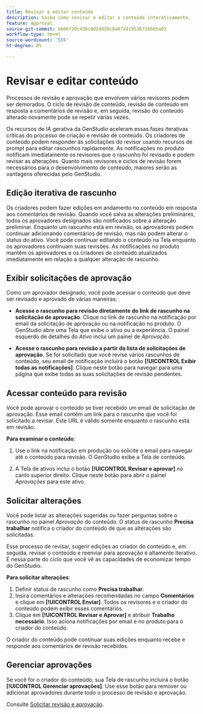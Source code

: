 ```yaml
---
title: Revisar e editar conteúdo
description: Saiba como revisar e editar o conteúdo interativamente.
feature: Approval
source-git-commit: bb06f20c436c0d2d426c8a07a419536716665a03
workflow-type: tm+mt
source-wordcount: '555'
ht-degree: 0%

---
```



# Revisar e editar conteúdo

Processos de revisão e aprovação que envolvem vários revisores podem ser demorados. O ciclo de revisão de conteúdo, revisão de conteúdo em resposta a comentários de revisão e, em seguida, revisão do conteúdo alterado novamente pode se repetir várias vezes.

Os recursos de IA gerativa da GenStudio aceleram essas fases iterativas críticas do processo de criação e revisão de conteúdo. Os criadores de conteúdo podem responder às solicitações do revisor usando recursos de prompt para editar rascunhos rapidamente. As notificações no produto notificam imediatamente os revisores que o rascunho foi revisado e podem revisar as alterações. Quanto mais revisores e ciclos de revisão forem necessários para o desenvolvimento de conteúdo, maiores serão as vantagens oferecidas pelo GenStudio.

## Edição iterativa de rascunho

Os criadores podem fazer edições em andamento no conteúdo em resposta aos comentários de revisão. Quando você salva as alterações preliminares, todos os aprovadores designados são notificados sobre a alteração preliminar. Enquanto um rascunho está em revisão, os aprovadores podem continuar adicionando comentários de revisão, mas não podem alterar o status do ativo. Você pode continuar editando o conteúdo na Tela enquanto os aprovadores continuam suas revisões. As notificações no produto mantêm os aprovadores e os criadores de conteúdo atualizados imediatamente em relação a qualquer alteração de rascunho.

## Exibir solicitações de aprovação

Como um aprovador designado, você pode acessar o conteúdo que deve ser revisado e aprovado de várias maneiras:

* **Acesse o rascunho para revisão diretamente do link de rascunho na solicitação de aprovação**. Clique no link de rascunho na notificação por email da solicitação de aprovação ou na notificação no produto. O GenStudio abre uma Tela que exibe o ativo ou a experiência. O painel esquerdo de detalhes do _Ativo_ inclui um painel de _Aprovação_.

* **Acesse o rascunho para revisão a partir da lista de solicitações de aprovação**. Se for solicitado que você revise vários rascunhos de conteúdo, seu email de notificação incluirá o botão **[!UICONTROL Exibir todas as notificações]**. Clique neste botão para navegar para uma página que exibe todas as suas solicitações de revisão pendentes.

## Acessar conteúdo para revisão

Você pode aprovar o conteúdo se tiver recebido um email de solicitação de aprovação. Esse email contém um link para o rascunho que você foi solicitado a revisar. Este URL é válido somente enquanto o rascunho está em revisão.

**Para examinar o conteúdo**:

1. Use o link na notificação em produção ou solicite o email para navegar até o conteúdo para revisão. O GenStudio exibe a Tela de conteúdo.

1. A Tela de ativos inclui o botão **[!UICONTROL Revisar e aprovar]** no canto superior direito. Clique neste botão para abrir o painel _Aprovações_ para este ativo.

## Solicitar alterações

Você pode listar as alterações sugeridas ou fazer perguntas sobre o rascunho no painel _Aprovação_ do conteúdo. O status de rascunho **Precisa trabalhar** notifica o criador do conteúdo de que as alterações são solicitadas.

Esse processo de revisar, sugerir edições ao criador do conteúdo e, em seguida, revisar o conteúdo e reenviar para aprovação é altamente iterativo. É nessa parte do ciclo que você vê as capacidades de economizar tempo do GenStudio.

**Para solicitar alterações**:

1. Definir status de rascunho como **Precisa trabalhar**.
1. Insira comentários e alterações recomendadas no campo **Comentários** e clique em **[!UICONTROL Enviar]**. Todos os revisores e o criador do conteúdo podem exibir esses comentários.
1. Clique em **[!UICONTROL Revisar e Aprovar]** e atribuir **Trabalho necessário**. Isso aciona notificações por email e no produto para o criador do conteúdo.

O criador do conteúdo pode continuar suas edições enquanto recebe e responde aos comentários de revisão recebidos.

## Gerenciar aprovações

Se você for o criador do conteúdo, sua Tela de rascunho incluirá o botão **[!UICONTROL Gerenciar aprovações]**. Use esse botão para remover ou adicionar aprovadores durante todo o processo de revisão e aprovação.

Consulte [Solicitar revisão e aprovação](./request-review.md).
